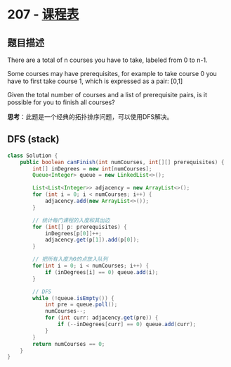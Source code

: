 # 207 - [课程表](https://leetcode.com/problems/course-schedule/)

## 题目描述
There are a total of n courses you have to take, labeled from 0 to n-1.

Some courses may have prerequisites, for example to take course 0 you have to first take course 1, which is expressed as a pair: [0,1]

Given the total number of courses and a list of prerequisite pairs, is it possible for you to finish all courses?


**思考**：此题是一个经典的拓扑排序问题，可以使用DFS解决。


## DFS (stack)
```java
class Solution {
    public boolean canFinish(int numCourses, int[][] prerequisites) {
        int[] inDegrees = new int[numCourses];
        Queue<Integer> queue = new LinkedList<>();

        List<List<Integer>> adjacency = new ArrayList<>();
        for (int i = 0; i < numCourses; i++) {
            adjacency.add(new ArrayList<>());
        }

        // 统计每门课程的入度和其出边
        for (int[] p: prerequisites) {
            inDegrees[p[0]]++;
            adjacency.get(p[1]).add(p[0]);
        }

        // 把所有入度为0的点放入队列
        for(int i = 0; i < numCourses; i++) {
            if (inDegrees[i] == 0) queue.add(i);
        }

        // DFS
        while (!queue.isEmpty()) {
            int pre = queue.poll();
            numCourses--;
            for (int curr: adjacency.get(pre)) {
                if (--inDegrees[curr] == 0) queue.add(curr);
            }
        }
        return numCourses == 0;
    }
}
```
